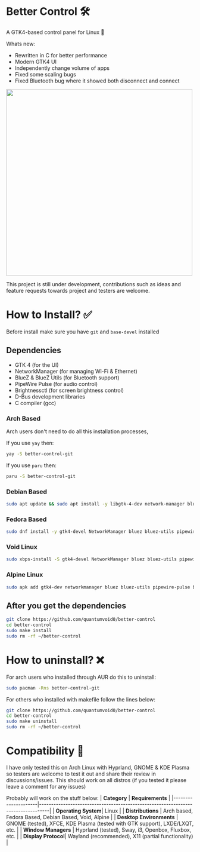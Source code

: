 # Better Control 🛠️ 
A GTK4-based control panel for Linux 🐧

Whats new:
- Rewritten in C for better performance
- Modern GTK4 UI
- Independently change volume of apps
- Fixed some scaling bugs
- Fixed Bluetooth bug where it showed both disconnect and connect

<img src="https://github.com/user-attachments/assets/80142f7f-1cd2-4ece-bc3b-6edcefffe309" width="500" />

This project is still under development, contributions such as ideas and feature requests towards project and testers are welcome.

# How to Install? ✅ 
Before install make sure you have `git` and `base-devel` installed

## Dependencies

- GTK 4 (for the UI)
- NetworkManager (for managing Wi-Fi & Ethernet)
- BlueZ & BlueZ Utils (for Bluetooth support)
- PipeWire Pulse (for audio control)
- Brightnessctl (for screen brightness control)
- D-Bus development libraries
- C compiler (gcc)

### Arch Based
Arch users don't need to do all this installation processes, 

If you use `yay` then:
```bash
yay -S better-control-git
```

If you use `paru` then:
```bash
paru -S better-control-git
```

### Debian Based
```bash
sudo apt update && sudo apt install -y libgtk-4-dev network-manager bluez bluez-utils pipewire-pulse brightnessctl gcc make libdbus-1-dev libdbus-glib-1-dev
```

### Fedora Based
```bash
sudo dnf install -y gtk4-devel NetworkManager bluez bluez-utils pipewire-pulse brightnessctl gcc make dbus-devel dbus-glib-devel
```

### Void Linux
```bash
sudo xbps-install -S gtk4-devel NetworkManager bluez bluez-utils pipewire-pulse brightnessctl gcc make dbus-devel dbus-glib-devel
```

### Alpine Linux
```bash
sudo apk add gtk4-dev networkmanager bluez bluez-utils pipewire-pulse brightnessctl gcc make dbus-dev dbus-glib-dev
```

## After you get the dependencies 
```bash
git clone https://github.com/quantumvoid0/better-control
cd better-control
sudo make install
sudo rm -rf ~/better-control
```

# How to uninstall? ❌

For arch users who installed through AUR do this to uninstall:
```bash
sudo pacman -Rns better-control-git
```

For others who installed with makefile follow the lines below:
```bash
git clone https://github.com/quantumvoid0/better-control
cd better-control
sudo make uninstall
sudo rm -rf ~/better-control
```

# Compatibility 📄
I have only tested this on Arch Linux with Hyprland, GNOME & KDE Plasma so testers are welcome to test it out and share their review in discussions/issues. This should work on all distros (if you tested it please leave a comment for any issues)

Probably will work on the stuff below:
| **Category**         | **Requirements**                                                                 |
|---------------------|----------------------------------------------------------------------------------|
| **Operating System**| Linux                                                                            |
| **Distributions**   | Arch based, Fedora Based, Debian Based, Void, Alpine                            |
| **Desktop Environments** | GNOME (tested), XFCE, KDE Plasma (tested with GTK support), LXDE/LXQT, etc.    |
| **Window Managers** | Hyprland (tested), Sway, i3, Openbox, Fluxbox, etc.                            |
| **Display Protocol**| Wayland (recommended), X11 (partial functionality)                               |

